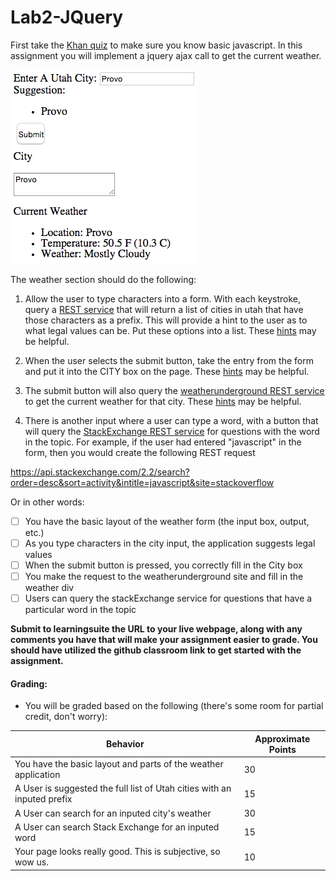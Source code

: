 # Lab2-JQuery
First take the <a href="https://www.khanacademy.org/computing/computer-programming/html-css-js/html-css-js-intro/e/quiz--javascript-recap">Khan quiz</a> to make sure you know basic javascript. In this assignment you will implement a jquery ajax call to get the current weather. 

![Example of Weather Page](Screen%20Shot%202015-02-20%20at%202.05.21%20PM.png)

The weather section should do the following:

1) Allow the user to type characters into a form. With each keystroke, query a <a href="http://bioresearch.byu.edu/cs260/jquery/getcity.cgi?q=Pr">REST service</a> that will return a list of cities in utah that have those characters as a prefix. This will provide a hint to the user as to what legal values can be. Put these options into a list. These [hints](https://github.com/BYUCS260/Lab2-JQuery/wiki/Getting-Suggestions-to-Work) may be helpful.

2) When the user selects the submit button, take the entry from the form and put it into the CITY box on the page. These [hints](https://github.com/BYUCS260/Lab2-JQuery/wiki/Getting-Submit-to-Work) may be helpful.

3) The submit button will also query the <a href="http://www.wunderground.com/weather/api/d/docs">weatherunderground REST service</a> to get the current weather for that city. These [hints](https://github.com/BYUCS260/Lab2-JQuery/wiki/Connecting-to-WeatherUnderground) may be helpful.

4) There is another input where a user can type a word, with a button that will query the [StackExchange REST service](https://api.stackexchange.com/docs/search) for questions with the word in the topic.  For example, if the user had entered "javascript" in the form, then you would create the following REST request

https://api.stackexchange.com/2.2/search?order=desc&sort=activity&intitle=javascript&site=stackoverflow

Or in other words:

- [ ] You have the basic layout of the weather form (the input box, output, etc.)
- [ ] As you type characters in the city input, the application suggests legal values
- [ ] When the submit button is pressed, you correctly fill in the City box
- [ ] You make the request to the weatherunderground site and fill in the weather div
- [ ] Users can query the stackExchange service for questions that have a particular word in the topic

**Submit to learningsuite the URL to your live webpage, along with any comments you have that will make your assignment easier to grade. You should have utilized the github classroom link to get started with the assignment.**

#### Grading:


- You will be graded based on the following (there's some room for partial credit, don't worry):


Behavior | Approximate Points
--- | ---
You have the basic layout and parts of the weather application | 30
A User is suggested the full list of Utah cities with an inputed prefix | 15
A User can search for an inputed city's weather | 30
A User can search Stack Exchange for an inputed word | 15
Your page looks really good. This is subjective, so wow us. | 10

